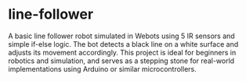 # line-follower
A basic line follower robot simulated in Webots using 5 IR sensors and simple if-else logic. The bot detects a black line on a white surface and adjusts its movement accordingly. This project is ideal for beginners in robotics and simulation, and serves as a stepping stone for real-world implementations using Arduino or similar microcontrollers.
